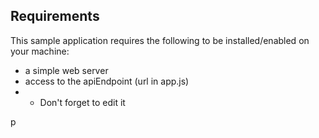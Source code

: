 ## Requirements <a name="requirements"></a>

This sample application requires the following to be installed/enabled on your machine:

* a simple web server
* access to the apiEndpoint (url in app.js)
* * Don't forget to edit it

 
p
